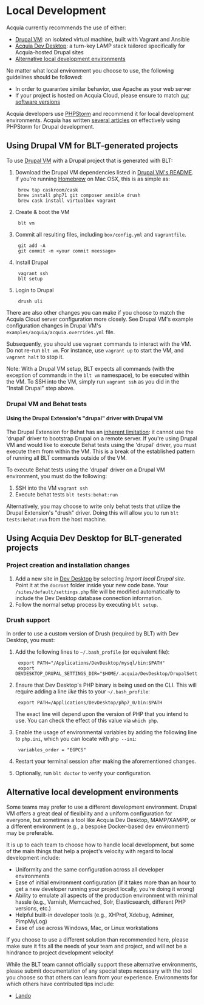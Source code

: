 
# Local Development

Acquia currently recommends the use of either:

  * [Drupal VM](#using-drupal-vm-for-blt-generated-projects): an isolated virtual machine, built with Vagrant and Ansible
  * [Acquia Dev Desktop](#using-acquia-dev-desktop-for-blt-generated-projects): a turn-key LAMP stack tailored specifically for Acquia-hosted Drupal sites
  * [Alternative local development environments](#alternative-local-development-environments)

No matter what local environment you choose to use, the following guidelines should be followed:

  * In order to guarantee similar behavior, use Apache as your web server
  * If your project is hosted on Acquia Cloud, please ensure to match [our software versions](https://docs.acquia.com/cloud/arch/tech-platform)

Acquia developers use [PHPStorm](http://www.jetbrains.com/phpstorm/) and recommend it for local development environments. Acquia has written [several articles](https://docs.acquia.com/#stq=phpstorm&stp=1) on effectively using PHPStorm for Drupal development.

## Using Drupal VM for BLT-generated projects

To use [Drupal VM](http://www.drupalvm.com/) with a Drupal project that is generated with BLT:

1. Download the Drupal VM dependencies listed in [Drupal VM's README](https://github.com/geerlingguy/drupal-vm#quick-start-guide). If you're running [Homebrew](http://brew.sh/index.html) on Mac OSX, this is as simple as:

        brew tap caskroom/cask
        brew install php71 git composer ansible drush
        brew cask install virtualbox vagrant

1. Create & boot the VM

        blt vm
        
1. Commit all resulting files, including `box/config.yml` and `Vagrantfile`.
        
        git add -A
        git commit -m <your commit meessage>

1. Install Drupal

        vagrant ssh
        blt setup

1. Login to Drupal

        drush uli

There are also other changes you can make if you choose to match the Acquia Cloud server configuration more closely. See Drupal VM's example configuration changes in Drupal VM's `examples/acquia/acquia.overrides.yml` file.

Subsequently, you should use `vagrant` commands to interact with the VM. Do not re-run `blt vm`. For instance, use `vagrant up` to start the VM, and `vagrant halt` to stop it.

Note: With a Drupal VM setup, BLT expects all commands (with the exception of commands in the `blt vm` namespace), to be executed within the VM. To SSH into the VM, simply run `vagrant ssh` as you did in the "Install Drupal" step above.

### Drupal VM and Behat tests

#### Using the Drupal Extension's "drupal" driver with Drupal VM

The Drupal Extension for Behat has an [inherent limitation](https://behat-drupal-extension.readthedocs.io/en/3.1/drivers.html): it cannot use the 'drupal' driver to bootstrap Drupal on a remote server. If you're using Drupal VM and would like to execute Behat tests using the 'drupal' driver, you must execute them from within the VM. This is a break of the established pattern of running all BLT commands outside of the VM.

To execute Behat tests using the 'drupal' driver on a Drupal VM environment, you must do the following:

1. SSH into the VM `vagrant ssh`
1. Execute behat tests `blt tests:behat:run`

Alternatively, you may choose to write only behat tests that utilize the Drupal Extension's "drush" driver. Doing this will allow you to run `blt tests:behat:run` from the host machine.

## Using Acquia Dev Desktop for BLT-generated projects

### Project creation and installation changes

1. Add a new site in [Dev Desktop](https://www.acquia.com/products-services/dev-desktop) by selecting _Import local Drupal site_. Point it at the `docroot` folder inside your new code base. Your `/sites/default/settings.php` file will be modified automatically to include the Dev Desktop database connection information.
1. Follow the normal setup process by executing `blt setup`.

### Drush support

In order to use a custom version of Drush (required by BLT) with Dev Desktop, you must:

1. Add the following lines to `~/.bash_profile` (or equivalent file):

        export PATH="/Applications/DevDesktop/mysql/bin:$PATH"
        export DEVDESKTOP_DRUPAL_SETTINGS_DIR="$HOME/.acquia/DevDesktop/DrupalSettings"

1. Ensure that Dev Desktop's PHP binary is being used on the CLI. This will require adding a line *like* this to your `~/.bash_profile`:

        export PATH=/Applications/DevDesktop/php7_0/bin:$PATH

    The exact line will depend upon the version of PHP that you intend to use. You can check the effect of this value via `which php`.

1. Enable the usage of environmental variables by adding the following line to `php.ini`, which you can locate with `php --ini`:

        variables_order = "EGPCS"

1. Restart your terminal session after making the aforementioned changes.
1. Optionally, run `blt doctor` to verify your configuration.

## Alternative local development environments

Some teams may prefer to use a different development environment. Drupal VM offers a great deal of flexibility and a uniform configuration for everyone, but sometimes a tool like Acquia Dev Desktop, MAMP/XAMPP, or a different environment (e.g., a bespoke Docker-based dev environment) may be preferable.

It is up to each team to choose how to handle local development, but some of the main things that help a project's velocity with regard to local development include:

* Uniformity and the same configuration across all developer environments
* Ease of initial environment configuration (if it takes more than an hour to get a new developer running your project locally, you're doing it wrong)
* Ability to emulate all aspects of the production environment with minimal hassle (e.g., Varnish, Memcached, Solr, Elasticsearch, different PHP versions, etc.)
* Helpful built-in developer tools (e.g., XHProf, Xdebug, Adminer, PimpMyLog)
* Ease of use across Windows, Mac, or Linux workstations

If you choose to use a different solution than recommended here, please make sure it fits all the needs of your team and project, and will not be a hindrance to project development velocity!

While the BLT team cannot officially support these alternative environments, please submit documentation of any special steps necessary with the tool you choose so that others can learn from your experience. Environments for which others have contributed tips include:
- [Lando](alternative-environment-tips/lando.md)
